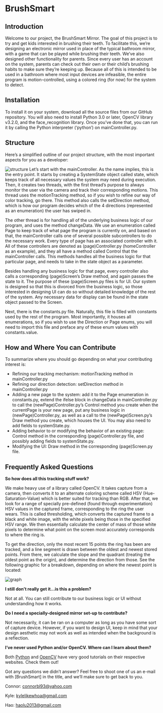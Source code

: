 # BrushSmart

## Introduction 
Welcome to our project, the BrushSmart Mirror. The goal of this project is to try and get kids interested in brushing their teeth. To facilitate this, we’re designing an electronic mirror used in place of the typical bathroom mirror, with a game that can be played while brushing their teeth. We’ve also designed other functionality for parents. Since every user has an account on the system, parents can check out their own or their child’s brushing habits to make sure they’re keeping up. Because all of this is intended to be used in a bathroom where most input devices are infeasible, the entire program is motion-controlled, using a colored ring (for now) for the system to detect.

## Installation
To install it on your system, download all the source files from our GitHub repository. You will also need to install Python 3.0 or later, OpenCV library v3.2.0, and the face_recognition library. Once you’ve done that, you can run it by calling the Python interpreter (‘python’) on mainController.py.

## Structure
Here’s a simplified outline of our project structure, with the most important aspects for you as a developer:

![structure](https://brushsmart.files.wordpress.com/2017/04/architecture1.png)
Let’s start with the mainController. As the name implies, this is the entry point. It starts by creating a SystemState object called state, which keeps track of all necessary values the system may need during execution. Then, it creates two threads, with the first thread’s purpose to always monitor the user via the camera and track their corresponding motions. This thread uses the motionTracking method, so if you wish to refine our way of color tracking, go there. This method also calls the setDirection method, which is how our program decides which of the 4 directions (represented as an enumeration) the user has swiped in.

The other thread is for handling all of the underlying business logic of our program, and uses the method changeData. We use an enumeration called Page to keep track of what page the program is currently on, and based on that, the mainController calls one of several possible subcontrollers to do the necessary work. Every type of page has an associated controller with it. All of these controllers are denoted as (page)Controller.py (homeController as an example), and they all have a method called Control that the mainController calls. This methods handles all the business logic for that particular page, and needs to take in the state object as a parameter.

Besides handling any business logic for that page, every controller also calls a corresponding (page)Screen’s Draw method, and again passes the state to it. The purpose of these (page)Screen.py files is for UI. Our system is designed so that this is divorced from the business logic, so those interested in designing UI can do so without detailed knowledge of the rest of the system. Any necessary data for display can be found in the state object passed to the Screen.

Next, there is the constants.py file. Naturally, this file is filled with constants used by the rest of the program. Most importantly, it houses all enumerations, so if you wish to use the Direction or Page enums, you will need to import this file and preface any of these enum values with constants.value.

## How and Where You can Contribute
To summarize where you should go depending on what your contributing interest is:

- Refining our tracking mechanism: motionTracking method in mainController.py
- Refining our direction detection: setDirection method in mainController.py
- Adding a new page to the system: add it to the Page enumeration in constants.py, extend the ifelse block in changeData in mainController.py to call the (newPage)Controller.py’s Control method you create when the currentPage is your new page, put any business logic in (newPage)Controller.py, as well as a call to the (newPage)Screen.py’s Draw method you create, which houses the UI. You may also need to add fields to systemState.py.
- Adding behavior to or modifying the behavior of an existing page: Control method in the corresponding (page)Controller.py file, and possibly adding fields to systemState.py.
- Modifying the UI: Draw method in the corresponding (page)Screen.py file.

## Frequently Asked Questions
**So how does all this tracking stuff work?**

We make heavy use of a library called OpenCV. It takes capture from a camera, then converts it to an alternate coloring scheme called HSV (Hue-Saturation-Value) which is better suited for tracking than RGB. After that, we look for a range of specially pre-defined (found through experimentation) HSV values in the captured frame, corresponding to the ring the user wears. This is called thresholding, which converts the captured frame to a black and white image, with the white pixels being those in the specified HSV range. We then essentially calculate the center of mass of those white pixels to determine what point on the screen most accurately corresponds to where the ring is.

To get the direction, only the most recent 15 points the ring has been are tracked, and a line segment is drawn between the oldest and newest stored points. From there, we calculate the slope and the quadrant (treating the oldest point as the origin), and determine the direction from those. See the following graphic for a breakdown, depending on where the newest point is located:

![graph](https://brushsmart.files.wordpress.com/2017/04/graph.png)

**I still don’t really get it…is this a problem?**

Not at all. You can still contribute to our business logic or UI without understanding how it works.

**Do I need a specially-designed mirror set-up to contribute?**

Not necessarily, it can be ran on a computer as long as you have some sort of capture device. However, if you want to design UI, keep in mind that your design aesthetic may not work as well as intended when the background is a reflection.

**I’ve never used Python and/or OpenCV. Where can I learn about them?**

Both [Python](https://docs.python.org/3/tutorial/index.html) and [OpenCV](http://docs.opencv.org/3.2.0/d6/d00/tutorial_py_root.html) have very good tutorials on their respective websites. Check them out!

Got any questions we didn’t answer? Feel free to shoot one of us an e-mail with [BrushSmart] in the title, and we’ll make sure to get back to you.

Connor: connorbl93@yahoo.com

Kyle: kylelikewhoa@gmail.com

Hao: haolu2013@gmail.com

